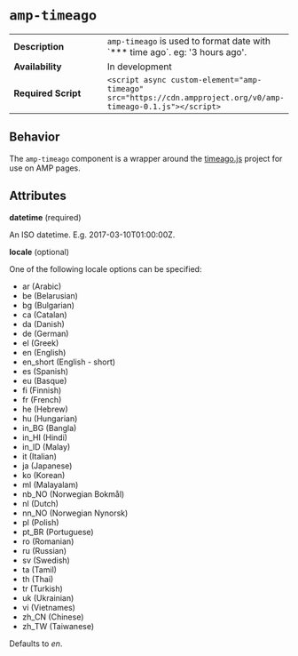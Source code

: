 <!--
Copyright 2017 The AMP HTML Authors. All Rights Reserved.

Licensed under the Apache License, Version 2.0 (the "License");
you may not use this file except in compliance with the License.
You may obtain a copy of the License at

      http://www.apache.org/licenses/LICENSE-2.0

Unless required by applicable law or agreed to in writing, software
distributed under the License is distributed on an "AS-IS" BASIS,
WITHOUT WARRANTIES OR CONDITIONS OF ANY KIND, either express or implied.
See the License for the specific language governing permissions and
limitations under the License.
-->

# <a name="`amp-timeago`"></a> `amp-timeago`

<table>
  <tr>
    <td width="40%"><strong>Description</strong></td>
    <td><code>amp-timeago</code> is used to format date with `*** time ago`. eg: '3 hours ago'.</td>
  </tr>
  <tr>
    <td width="40%"><strong>Availability</strong></td>
    <td>In development</td>
  </tr>
  <tr>
    <td width="40%"><strong>Required Script</strong></td>
    <td><code>&lt;script async custom-element="amp-timeago" src="https://cdn.ampproject.org/v0/amp-timeago-0.1.js">&lt;/script></code></td>
  </tr>
</table>

## Behavior

The <code>amp-timeago</code> component is a wrapper around the <a href="https://github.com/hustcc/timeago.js">timeago.js</a> project for use on AMP pages.

## Attributes

**datetime** (required)

An ISO datetime. E.g. 2017-03-10T01:00:00Z.

**locale** (optional)

One of the following locale options can be specified:

<ul>
  <li>ar (Arabic)</li>
  <li>be (Belarusian)</li>
  <li>bg (Bulgarian)</li>
  <li>ca (Catalan)</li>
  <li>da (Danish)</li>
  <li>de (German)</li>
  <li>el (Greek)</li>
  <li>en (English)</li>
  <li>en_short (English - short)</li>
  <li>es (Spanish)</li>
  <li>eu (Basque)</li>
  <li>fi (Finnish)</li>
  <li>fr (French)</li>
  <li>he (Hebrew)</li>
  <li>hu (Hungarian)</li>
  <li>in_BG (Bangla)</li>
  <li>in_HI (Hindi)</li>
  <li>in_ID (Malay)</li>
  <li>it (Italian)</li>
  <li>ja (Japanese)</li>
  <li>ko (Korean)</li>
  <li>ml (Malayalam)</li>
  <li>nb_NO (Norwegian Bokmål)</li>
  <li>nl (Dutch)</li>
  <li>nn_NO (Norwegian Nynorsk)</li>
  <li>pl (Polish)</li>
  <li>pt_BR (Portuguese)</li>
  <li>ro (Romanian)</li>
  <li>ru (Russian)</li>
  <li>sv (Swedish)</li>
  <li>ta (Tamil)</li>
  <li>th (Thai)</li>
  <li>tr (Turkish)</li>
  <li>uk (Ukrainian)</li>
  <li>vi (Vietnames)</li>
  <li>zh_CN (Chinese)</li>
  <li>zh_TW (Taiwanese)</li>
</ul>

Defaults to *en*.

